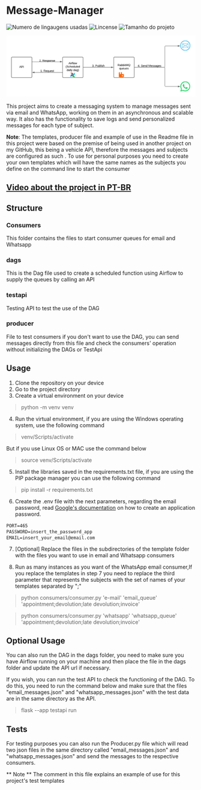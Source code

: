 # Message-Manager

![Numero de lingaugens usadas](https://img.shields.io/github/languages/count/MatheusSC017/Message-Manager)
![Lincense](https://img.shields.io/github/license/MatheusSC017/Message-Manager)
![Tamanho do projeto](https://img.shields.io/github/languages/code-size/MatheusSC017/Message-Manager)

![Diagram](documentation/diagram.png)

This project aims to create a messaging system to manage messages sent via email and WhatsApp, working on them in an asynchronous and scalable way. It also has the functionality to save logs and send personalized messages for each type of subject.

**Note**: The templates, producer file and example of use in the Readme file in this project were based on the premise of being used in another project on my GitHub, this being a vehicle API, therefore the messages and subjects are configured as such . To use for personal purposes you need to create your own templates which will have the same names as the subjects you define on the command line to start the consumer
## [Video about the project in PT-BR](https://share.vidyard.com/watch/YzRf1mSsK6e97Ddvq7iPs1?)

## Structure
### Consumers
This folder contains the files to start consumer queues for email and Whatsapp

### dags
This is the Dag file used to create a scheduled function using Airflow to supply the queues by calling an API

### testapi
Testing API to test the use of the DAG

### producer
File to test consumers if you don't want to use the DAG, you can send messages directly from this file and check the consumers' operation without initializing the DAGs or TestApi

## Usage
1. Clone the repository on your device
2. Go to the project directory
3. Create a virtual environment on your device
> python -m venv venv 

4. Run the virtual environment, if you are using the Windows operating system, use the following command
> venv/Scripts/activate

But if you use Linux OS or MAC use the command below
> source venv/Scripts/activate

5. Install the libraries saved in the requirements.txt file, if you are using the PIP package manager you can use the following command
> pip install -r requirements.txt

6. Create the .env file with the next parameters, regarding the email password, read [Google's documentation](https://support.google.com/mail/answer/185833?hl=en) on how to create an application password.
```
PORT=465
PASSWORD=insert_the_password_app
EMAIL=insert_your_email@email.com
```

7. [Optional] Replace the files in the subdirectories of the template folder with the files you want to use in email and Whatsapp consumers

8. Run as many instances as you want of the WhatsApp email consumer,If you replace the templates in step 7 you need to replace the third parameter that represents the subjects with the set of names of your templates separated by ";"
> python consumers/consumer.py 'e-mail' 'email_queue' 'appointment;devolution;late devolution;invoice'

> python consumers/consumer.py 'whatsapp' 'whatsapp_queue' 'appointment;devolution;late devolution;invoice'

## Optional Usage
You can also run the DAG in the dags folder, you need to make sure you have Airflow running on your machine and then place the file in the dags folder and update the API url if necessary.

If you wish, you can run the test API to check the functioning of the DAG. To do this, you need to run the command below and make sure that the files "email_messages.json" and "whatsapp_messages.json" with the test data are in the same directory as the API.
> flask --app testapi run

## Tests
For testing purposes you can also run the Producer.py file which will read two json files in the same directory called "email_messages.json" and "whatsapp_messages.json" and send the messages to the respective consumers.

** Note ** The comment in this file explains an example of use for this project's test templates
